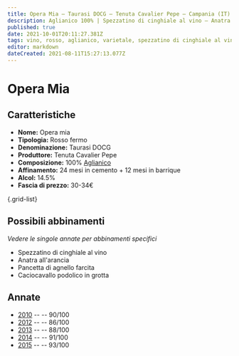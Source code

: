 ```yaml
---
title: Opera Mia – Taurasi DOCG – Tenuta Cavalier Pepe – Campania (IT) – 30-34€ – 3★-5★
description: Aglianico 100% | Spezzatino di cinghiale al vino – Anatra all'arancia – Pancetta di agnello farcita – Caciocavallo podolico in grotta
published: true
date: 2021-10-01T20:11:27.381Z
tags: vino, rosso, aglianico, varietale, spezzatino di cinghiale al vino, anatra all'arancia, pancetta di agnello farcita, fermo, 5 stelle, campania, italia, Caciocavallo podolico in grotta, 30-34€
editor: markdown
dateCreated: 2021-08-11T15:27:13.077Z
---
```


# Opera Mia

## Caratteristiche
- **Nome:** Opera mia
- **Tipologia:** Rosso fermo 
- **Denominazione:** Taurasi DOCG 
- **Produttore:** Tenuta Cavalier Pepe 
- **Composizione:** 100% [Aglianico](/vitigni/Italia/bacca-nera/aglianico)
- **Affinamento:** 24 mesi in cemento + 12 mesi in barrique
- **Alcol:** 14.5%
- **Fascia di prezzo:** 30-34€

{.grid-list}

## Possibili abbinamenti
*Vedere le singole annate per abbinamenti specifici*

- Spezzatino di cinghiale al vino
- Anatra all'arancia
- Pancetta di agnello farcita
- Caciocavallo podolico in grotta

## Annate
- [2010](/vini/Italia/Campania/Cavalier-Pepe/Opera-mia/2010) -- <span class="star-4"></span> -- 90/100
- [2012](/vini/Italia/Campania/Cavalier-Pepe/Opera-mia/2012) -- <span class="star-3"></span> -- 86/100
- [2013](/vini/Italia/Campania/Cavalier-Pepe/Opera-mia/2013) -- <span class="star-3"></span> -- 88/100
- [2014](/vini/Italia/Campania/Cavalier-Pepe/Opera-mia/2014) -- <span class="star-5"></span> -- 91/100
- [2015](/vini/Italia/Campania/Cavalier-Pepe/Opera-mia/2015) -- <span class="star-5"></span> -- 93/100